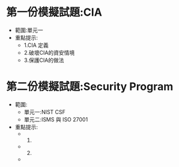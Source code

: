 # 第一份模擬試題:CIA
- 範圍:單元一
- 重點提示:
  - 1.CIA 定義
  - 2.破壞CIA的資安情境
  - 3.保護CIA的做法
# 第二份模擬試題:Security Program
- 範圍:
  - 單元一:NIST CSF
  - 單元二:ISMS 與 ISO 27001
- 重點提示:
  - 1.
  - 2.
  - 
